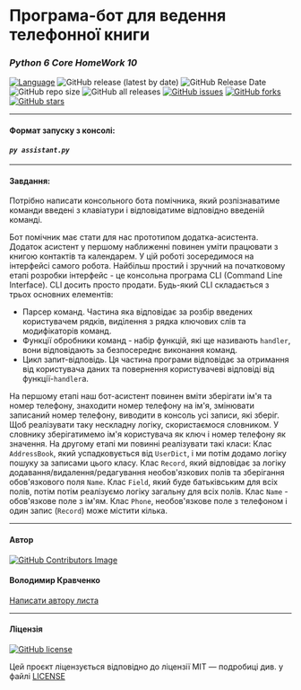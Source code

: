 # Програма-бот для ведення телефонної книги

### *Python 6 Core HomeWork 10*

[![Language](https://img.shields.io/badge/language-python-blue)](https://www.python.org)
![GitHub release (latest by date)](https://img.shields.io/github/v/release/VlodyaKr/Python-6-Core-HomeWork-10?style=plastic)
![GitHub Release Date](https://img.shields.io/github/release-date/VlodyaKr/Python-6-Core-HomeWork-10?style=plastic)
![GitHub repo size](https://img.shields.io/github/repo-size/VlodyaKr/Python-6-Core-HomeWork-10?style=plastic)
![GitHub all releases](https://img.shields.io/github/downloads/VlodyaKr/Python-6-Core-HomeWork-10/total?style=plastic)
[![GitHub issues](https://img.shields.io/github/issues/VlodyaKr/Python-6-Core-HomeWork-10?style=plastic)](https://github.com/VlodyaKr/Python-6-Core-HomeWork-10/issues)
[![GitHub forks](https://img.shields.io/github/forks/VlodyaKr/Python-6-Core-HomeWork-10?style=plastic)](https://github.com/VlodyaKr/Python-6-Core-HomeWork-10/network)
[![GitHub stars](https://img.shields.io/github/stars/VlodyaKr/Python-6-Core-HomeWork-10?style=plastic)](https://github.com/VlodyaKr/Python-6-Core-HomeWork-10/stargazers)
___
#### Формат запуску з консолі:
#### ***`py assistant.py`***
___
#### Завдання:
Потрібно написати консольного бота помічника, який розпізнаватиме команди введені з клавіатури і відповідатиме відповідно введеній команді.

Бот помічник має стати для нас прототипом додатка-асистента. Додаток асистент у першому наближенні повинен уміти працювати з книгою контактів та календарем. У цій роботі зосередимося на інтерфейсі самого робота. Найбільш простий і зручний на початковому етапі розробки інтерфейс - це консольна програма CLI (Command Line Interface). CLI досить просто продати. Будь-який CLI складається з трьох основних елементів:
- Парсер команд. Частина яка відповідає за розбір введених користувачем рядків, виділення з рядка ключових слів та модифікаторів команд.
- Функції обробники команд - набір функцій, які ще називають `handler`, вони відповідають за безпосереднє виконання команд.
- Цикл запит-відповідь. Ця частина програми відповідає за отримання від користувача даних та повернення користувачеві відповіді від функції-`handler`а.

На першому етапі наш бот-асистент повинен вміти зберігати ім'я та номер телефону, знаходити номер телефону на ім'я, змінювати записаний номер телефону, виводити в консоль усі записи, які зберіг. Щоб реалізувати таку нескладну логіку, скористаємося словником. У словнику зберігатимемо ім'я користувача як ключ і номер телефону як значення.
На другому етапі ми повинні реалізувати такі класи:
Клас `AddressBook`, який успадковується від `UserDict`, і ми потім додамо логіку пошуку за записами цього класу.
Клас `Record`, який відповідає за логіку додавання/видалення/редагування необов'язкових полів та зберігання обов'язкового поля `Name`.
Клас `Field`, який буде батьківським для всіх полів, потім потім реалізуємо логіку загальну для всіх полів.
Клас `Name` - обов'язкове поле з ім'ям.
Клас `Phone`, необов'язкове поле з телефоном і один запис (`Record`) може містити кілька.
___
#### Автор
[![GitHub Contributors Image](https://contrib.rocks/image?repo=VlodyaKr/Python-6-Core-HomeWork-10)](https://github.com/VlodyaKr)

#### Володимир Кравченко
[Написати автору листа](mailto:vlodya@gmail.com?subject=Python-6-Core-HomeWork-10)
___
#### Ліцензія
[![GitHub license](https://img.shields.io/github/license/VlodyaKr/Python-6-Core-HomeWork-10?style=plastic)](https://github.com/VlodyaKr/Python-6-Core-HomeWork-10/blob/main/LICENSE)

Цей проєкт ліцензується відповідно до ліцензії MIT — подробиці див. у файлі [LICENSE](https://github.com/VlodyaKr/Python-6-Core-HomeWork-10/blob/main/LICENSE)
